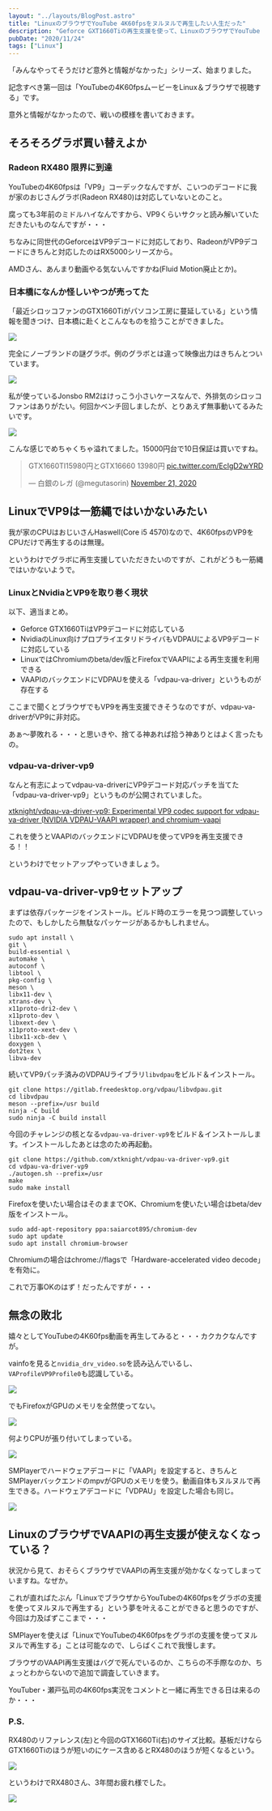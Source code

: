 ```yaml
---
layout: "../layouts/BlogPost.astro"
title: "LinuxのブラウザでYouTube 4K60fpsをヌルヌルで再生したい人生だった"
description: "Geforce GXT1660Tiの再生支援を使って、LinuxのブラウザでYouTube 4K60fpsの再生にトライしています。"
pubDate: "2020/11/24"
tags: ["Linux"]
---
```


「みんなやってそうだけど意外と情報がなかった」シリーズ、始まりました。

記念すべき第一回は「YouTubeの4K60fpsムービーをLinux＆ブラウザで視聴する」です。

意外と情報がなかったので、戦いの模様を書いておきます。

## そろそろグラボ買い替えよか

### Radeon RX480 限界に到達

YouTubeの4K60fpsは「VP9」コーデックなんですが、こいつのデコードに我が家のおじさんグラボ(Radeon RX480)は対応していないとのこと。

腐っても3年前のミドルハイなんですから、VP9くらいサクッと読み解いていただきたいものなんですが・・・

ちなみに同世代のGeforceはVP9デコードに対応しており、RadeonがVP9デコードにきちんと対応したのはRX5000シリーズから。

AMDさん、あんまり動画やる気ないんですかね(Fluid Motion廃止とか)。

### 日本橋になんか怪しいやつが売ってた

「最近シロッコファンのGTX1660Tiがパソコン工房に蔓延している」という情報を聞きつけ、日本橋に赴くとこんなものを拾うことができました。

![](/20201124-linux-youtube-4k60/image01.jpg)

完全にノーブランドの謎グラボ。例のグラボとは違って映像出力はきちんとついています。

![](/20201124-linux-youtube-4k60/image02.jpg)

私が使っているJonsbo RM2はけっこう小さいケースなんで、外排気のシロッコファンはありがたい。何回かベンチ回しましたが、とりあえず無事動いてるみたいです。

![](/20201124-linux-youtube-4k60/image03.jpg)

こんな感じでめちゃくちゃ溢れてました。15000円台で10日保証は買いですね。

<blockquote class="twitter-tweet"><p lang="ja" dir="ltr">GTX1660TI15980円とGTX16660 13980円 <a href="https://t.co/EcIgD2wYRD">pic.twitter.com/EcIgD2wYRD</a></p>&mdash; 白銀のレガ (@megutasorin) <a href="https://twitter.com/megutasorin/status/1330010172828176384?ref_src=twsrc%5Etfw">November 21, 2020</a></blockquote> <script async src="https://platform.twitter.com/widgets.js" charset="utf-8"></script>

## LinuxでVP9は一筋縄ではいかないみたい

我が家のCPUはおじいさんHaswell(Core i5 4570)なので、4K60fpsのVP9をCPUだけで再生するのは無理。

というわけでグラボに再生支援していただきたいのですが、これがどうも一筋縄ではいかないようで。

### LinuxとNvidiaとVP9を取り巻く現状

以下、適当まとめ。

- Geforce GTX1660TiはVP9デコードに対応している
- NvidiaのLinux向けプロプライエタリドライバもVDPAUによるVP9デコードに対応している
- LinuxではChromiumのbeta/dev版とFirefoxでVAAPIによる再生支援を利用できる
- VAAPIのバックエンドにVDPAUを使える「vdpau-va-driver」というものが存在する

ここまで聞くとブラウザでもVP9を再生支援できそうなのですが、vdpau-va-driverがVP9に非対応。

あぁ〜夢敗れる・・・と思いきや、捨てる神あれば拾う神ありとはよく言ったもの。

### vdpau-va-driver-vp9

なんと有志によってvdpau-va-driverにVP9デコード対応パッチを当てた「vdpau-va-driver-vp9」というものが公開されていました。

[xtknight/vdpau-va-driver-vp9: Experimental VP9 codec support for vdpau-va-driver (NVIDIA VDPAU-VAAPI wrapper) and chromium-vaapi](https://github.com/xtknight/vdpau-va-driver-vp9)

これを使うとVAAPIのバックエンドにVDPAUを使ってVP9を再生支援できる！！

というわけでセットアップやっていきましょう。

## vdpau-va-driver-vp9セットアップ

まずは依存パッケージをインストール。ビルド時のエラーを見つつ調整していったので、もしかしたら無駄なパッケージがあるかもしれません。

```shell
sudo apt install \
git \
build-essential \
automake \
autoconf \
libtool \
pkg-config \
meson \
libx11-dev \
xtrans-dev \
x11proto-dri2-dev \
x11proto-dev \
libxext-dev \
x11proto-xext-dev \
libx11-xcb-dev \
doxygen \
dot2tex \
libva-dev
```

続いてVP9パッチ済みのVDPAUライブラリ`libvdpau`をビルド＆インストール。

```shell
git clone https://gitlab.freedesktop.org/vdpau/libvdpau.git
cd libvdpau
meson --prefix=/usr build
ninja -C build
sudo ninja -C build install
```

今回のチャレンジの核となる`vdpau-va-driver-vp9`をビルド＆インストールします。インストールしたあとは念のため再起動。

```shell
git clone https://github.com/xtknight/vdpau-va-driver-vp9.git
cd vdpau-va-driver-vp9
./autogen.sh --prefix=/usr
make
sudo make install
```

Firefoxを使いたい場合はそのままでOK、Chromiumを使いたい場合はbeta/dev版をインストール。

```shell
sudo add-apt-repository ppa:saiarcot895/chromium-dev
sudo apt update
sudo apt install chromium-browser
```

Chromiumの場合はchrome://flagsで「Hardware-accelerated video decode」を有効に。

これで万事OKのはず！だったんですが・・・

## 無念の敗北

嬉々としてYouTubeの4K60fps動画を再生してみると・・・カクカクなんですが。

vainfoを見ると`nvidia_drv_video.so`を読み込んでいるし、`VAProfileVP9Profile0`も認識している。

![](/20201124-linux-youtube-4k60/image04.png)

でもFirefoxがGPUのメモリを全然使ってない。

![](/20201124-linux-youtube-4k60/image05.png)

何よりCPUが張り付いてしまっている。

![](/20201124-linux-youtube-4k60/image06.png)

SMPlayerでハードウェアデコードに「VAAPI」を設定すると、きちんとSMPlayerバックエンドのmpvがGPUのメモリを使う。動画自体もヌルヌルで再生できる。ハードウェアデコードに「VDPAU」を設定した場合も同じ。

![](/20201124-linux-youtube-4k60/image07.png)

## LinuxのブラウザでVAAPIの再生支援が使えなくなっている？

状況から見て、おそらくブラウザでVAAPIの再生支援が効かなくなってしまっていますね。なぜか。

これが直ればたぶん「LinuxでブラウザからYouTubeの4K60fpsをグラボの支援を使ってヌルヌルで再生する」という夢を叶えることができると思うのですが、今回は力及ばずここまで・・・

SMPlayerを使えば「LinuxでYouTubeの4K60fpsをグラボの支援を使ってヌルヌルで再生する」ことは可能なので、しらばくこれで我慢します。

ブラウザのVAAPI再生支援はバグで死んでいるのか、こちらの不手際なのか、ちょっとわからないので追加で調査していきます。

YouTuber・瀬戸弘司の4K60fps実況をコメントと一緒に再生できる日は来るのか・・・

### P.S.

RX480のリファレンス(左)と今回のGTX1660Ti(右)のサイズ比較。基板だけならGTX1660Tiのほうが短いのにケース含めるとRX480のほうが短くなるという。

![](/20201124-linux-youtube-4k60/image08.jpg)

というわけでRX480さん、3年間お疲れ様でした。

![](/20201124-linux-youtube-4k60/image09.jpg)